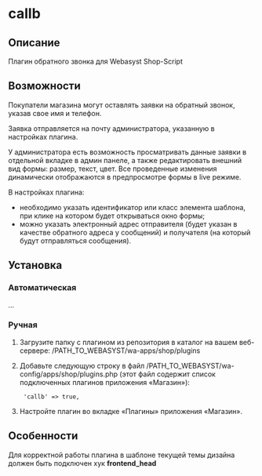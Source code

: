 # callb

## Описание
Плагин обратного звонка для Webasyst Shop-Script

## Возможности
Покупатели магазина могут оставлять заявки на обратный звонок, указав свое имя и телефон.

Заявка отправляется на почту администратора, указанную в настройках плагина.

У администратора есть возможность просматривать данные заявки в отдельной вкладке в админ панеле, а также редактировать внешний вид формы: размер, текст, цвет. Все проведенные изменения динамически отображаются в предпросмотре формы в live режиме.

В настройках плагина:
- необходимо указать идентификатор или класс элемента шаблона, при клике на котором будет открываться окно формы;
- можно указать электронный адрес отправителя (будет указан в качестве обратного адреса у сообщений) и получателя (на который будут отправляться сообщения).

## Установка
### Автоматическая
...

### Ручная
1. Загрузите папку с плагином из репозитория в каталог на вашем веб-сервере: /PATH_TO_WEBASYST/wa-apps/shop/plugins

2. Добавьте следующую строку в файл /PATH_TO_WEBASYST/wa-config/apps/shop/plugins.php (этот файл содержит список подключенных плагинов приложения «Магазин»):

		'callb' => true,

3. Настройте плагин во вкладке «Плагины» приложения «Магазин».

## Особенности
Для корректной работы плагина в шаблоне текущей темы дизайна должен быть подключен хук **frontend_head**